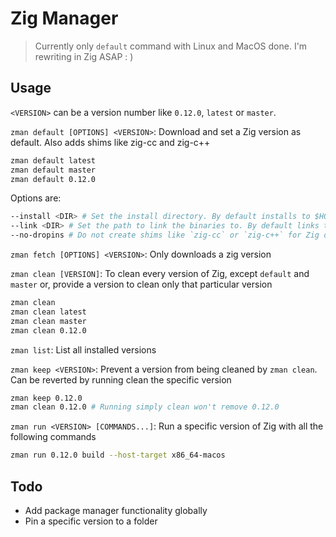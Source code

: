 # Zig Manager

> Currently only `default` command with Linux and MacOS done. I'm rewriting in Zig ASAP : )

## Usage
`<VERSION>` can be a version number like `0.12.0`, `latest` or `master`.

`zman default [OPTIONS] <VERSION>`: Download and set a Zig version as default. Also adds shims like zig-cc and zig-c++
```bash
zman default latest
zman default master
zman default 0.12.0
```

Options are:
```bash
--install <DIR> # Set the install directory. By default installs to $HOME/.local/share/zman
--link <DIR> # Set the path to link the binaries to. By default links to $HOME/.local/bin
--no-dropins # Do not create shims like `zig-cc` or `zig-c++` for Zig drop-in replacements 
```

`zman fetch [OPTIONS] <VERSION>`: Only downloads a zig version

`zman clean [VERSION]`: To clean every version of Zig, except `default` and `master` or, provide a version to clean only that particular version
```bash
zman clean
zman clean latest
zman clean master
zman clean 0.12.0
```
`zman list`: List all installed versions

`zman keep <VERSION>`: Prevent a version from being cleaned by `zman clean`. Can be reverted by running clean the specific version
```bash
zman keep 0.12.0
zman clean 0.12.0 # Running simply clean won't remove 0.12.0
```
`zman run <VERSION> [COMMANDS...]`: Run a specific version of Zig with all the following commands

```bash
zman run 0.12.0 build --host-target x86_64-macos
```
## Todo
- Add package manager functionality globally
- Pin a specific version to a folder
